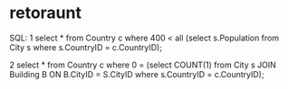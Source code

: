 # retoraunt 

SQL: 
1 select * from Country c
where 400 < all (select s.Population 
            from City s
            where s.CountryID = c.CountryID);


2 select * from Country c
where 0 = (select COUNT(1)
    from City s
        JOIN Building B ON B.CityID = S.CityID
    where s.CountryID = c.CountryID);
